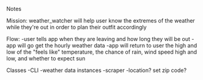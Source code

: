 Notes

Mission: weather_watcher will help user know the extremes of the weather while they're out in order to plan their outfit accordingly

Flow:
-user tells app when they are leaving and how long they will be out
-app will go get the hourly weather data
-app will return to user the high and low of the "feels like" temperature, the chance of rain, wind speed high and low, and whether to expect sun

Classes
-CLI
-weather data instances
-scraper
-location? set zip code?